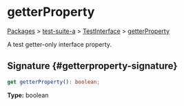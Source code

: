 # getterProperty

[Packages](/) &gt; [test-suite-a](/test-suite-a/) &gt; [TestInterface](/test-suite-a/testinterface-interface/) &gt; [getterProperty](/test-suite-a/testinterface-interface/getterproperty-property)

A test getter-only interface property.

## Signature {#getterproperty-signature}

```typescript
get getterProperty(): boolean;
```

**Type:** boolean
